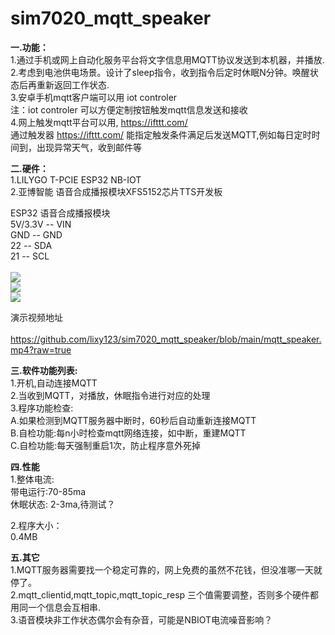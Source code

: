 # sim7020_mqtt_speaker

<b>一.功能：</b> <br>
    1.通过手机或网上自动化服务平台将文字信息用MQTT协议发送到本机器，并播放.<br>
    2.考虑到电池供电场景。设计了sleep指令，收到指令后定时休眠N分钟。唤醒状态后再重新返回工作状态.<br>
    3.安卓手机mqtt客户端可以用 iot controler<br>
      注：iot controler 可以方便定制按钮触发mqtt信息发送和接收<br>
    4.网上触发mqtt平台可以用, https://ifttt.com/ <br>
      通过触发器 https://ifttt.com/ 能指定触发条件满足后发送MQTT,例如每日定时时间到，出现异常天气，收到邮件等<br>

 <b>二.硬件：</b><br>
  1.LILYGO T-PCIE ESP32 NB-IOT<br>
  2.亚博智能 语音合成播报模块XFS5152芯片TTS开发板<br>

ESP32 语音合成播报模块<br>
5V/3.3V  --  VIN<br>
GND      --  GND<br>
22       --  SDA<br>
21       --  SCL  <br>
<br>
 <img src= 'https://github.com/lixy123/sim7020_mqtt_speaker/blob/main/mqtt_speaker1.jpg?raw=true' /><br>
 <img src= 'https://github.com/lixy123/sim7020_mqtt_speaker/blob/main/mqtt_speaker2.jpg?raw=true' /><br>
 <img src= 'https://github.com/lixy123/sim7020_mqtt_speaker/blob/main/mqtt_speaker3.jpg?raw=true' /><br>
  
演示视频地址<br>
   https://github.com/lixy123/sim7020_mqtt_speaker/blob/main/mqtt_speaker.mp4?raw=true <br>
   
   
 <b>三.软件功能列表:</b><br>
  1.开机,自动连接MQTT<br>
  2.当收到MQTT，对播放，休眠指令进行对应的处理<br>
  3.程序功能检查:<br>
    A.如果检测到MQTT服务器中断时，60秒后自动重新连接MQTT<br>
    B.自检功能:每n小时检查mqtt网络连接，如中断，重建MQTT<br>
    C.自检功能:每天强制重启1次，防止程序意外死掉<br>

 <b>四.性能</b><br>
  1.整体电流:<br>
    带电运行:70-85ma<br>
    休眠状态: 2-3ma,待测试？ <br>

  2.程序大小：<br>
    0.4MB<br>

 <b>五.其它</b><br>
  1.MQTT服务器需要找一个稳定可靠的，网上免费的虽然不花钱，但没准哪一天就停了。<br>
  2.mqtt_clientid,mqtt_topic,mqtt_topic_resp 三个值需要调整，否则多个硬件都用同一个信息会互相串.<br>
  3.语音模块非工作状态偶尔会有杂音，可能是NBIOT电流噪音影响？<br>
  
